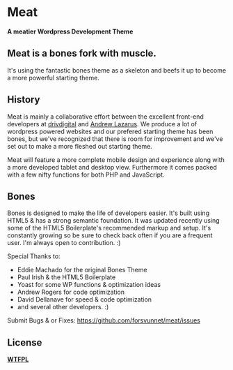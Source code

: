 # Meat
__A meatier Wordpress Development Theme__

## Meat is a bones fork with muscle.

It's using the fantastic bones theme as a skeleton and beefs it up to become a more powerful starting theme.

## History

Meat is mainly a collaborative effort between the excellent front-end developers at [drivdigital](https://www.drivdigital.no) and [Andrew Lazarus](http://www.eyeversuseye.co.uk/). We produce a lot of wordpress powered websites and our prefered starting theme has been bones, but we've recognized that there is room for improvement and we've set out to make a more fleshed out starting theme.

Meat will feature a more complete mobile design and experience along with a more developed tablet and desktop view. Furthermore it comes packed with a few nifty functions for both PHP and JavaScript.

## Bones

Bones is designed to make the life of developers easier. It's built
using HTML5 & has a strong semantic foundation. It was updated recently
using some of the HTML5 Boilerplate's recommended markup and setup.
It's constantly growing so be sure to check back often if you are a
frequent user. I'm always open to contribution. :)

Special Thanks to:
* Eddie Machado for the original Bones Theme
* Paul Irish & the HTML5 Boilerplate
* Yoast for some WP functions & optimization ideas
* Andrew Rogers for code optimization
* David Dellanave for speed & code optimization
* and several other developers. :)

Submit Bugs & or Fixes:
https://github.com/forsvunnet/meat/issues


## License
__[WTFPL](http://sam.zoy.org/wtfpl/)__
